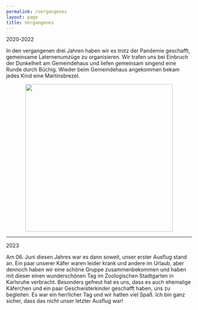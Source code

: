 ```yaml
---
permalink: /vergangenes
layout: page
title: Vergangenes
---
```

2020-2022

In den vergangenen drei Jahren haben wir es trotz der Pandemie geschafft, gemeinsame Laternenumzüge zu organisieren. 
Wir trafen uns bei Einbruch der Dunkelheit am Gemeindehaus und liefen gemeinsam singend eine Runde durch Büchig. Wieder beim Gemeindehaus angekommen 
bekam jedes Kind eine Martinsbrezel. 


<p align="center">
<img src="https://user-images.githubusercontent.com/122925568/213935918-fc94f7ba-9c0b-495c-a786-7ff92a8b137f.jpg" width=400 />
</p>

___

2023


Am 06. Juni diesen Jahres war es dann soweit, unser erster Ausflug stand an. Ein paar unserer Käfer waren leider krank und andere im Urlaub, aber dennoch haben wir eine schöne Gruppe zusammenbekommen und haben mit dieser einen wunderschönen Tag im Zoologischen Stadtgarten in Karlsruhe verbracht. Besonders gefreut hat es uns, dass es auch ehemalige Käferchen und ein paar Geschwisterkinder geschafft haben, uns zu begleiten. Es war ein herrlicher Tag und wir hatten viel Spaß. Ich bin ganz sicher, dass das nicht unser letzter Ausflug war! 
